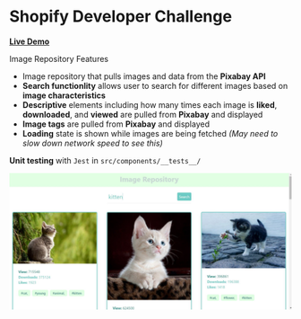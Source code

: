 # Shopify **Developer** Challenge

**[Live Demo](https://image-repository--shopify.herokuapp.com/)**


Image Repository Features
- Image repository that pulls images and data from the **Pixabay API**
- **Search functionlity** allows user to search for different images based on **image characteristics**
- **Descriptive** elements including how many times each image is **liked**, **downloaded**, and **viewed** are pulled from **Pixabay** and displayed
- **Image tags** are pulled from **Pixabay** and displayed
- **Loading** state is shown while images are being fetched *(May need to slow down network speed to see this)*

**Unit testing** with `Jest` in `src/components/__tests__/` 



![Screenshot](image-repo.JPG)


